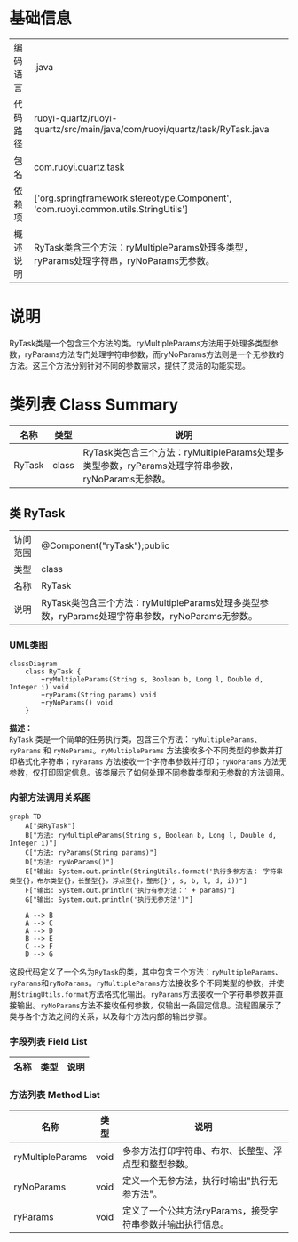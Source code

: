 # 基础信息

|      |      |
|------|------|
| 编码语言 | .java |
| 代码路径 | ruoyi-quartz/ruoyi-quartz/src/main/java/com/ruoyi/quartz/task/RyTask.java |
| 包名 | com.ruoyi.quartz.task |
| 依赖项 | ['org.springframework.stereotype.Component', 'com.ruoyi.common.utils.StringUtils'] |
| 概述说明 | RyTask类含三个方法：ryMultipleParams处理多类型，ryParams处理字符串，ryNoParams无参数。 |

# 说明

RyTask类是一个包含三个方法的类。ryMultipleParams方法用于处理多类型参数，ryParams方法专门处理字符串参数，而ryNoParams方法则是一个无参数的方法。这三个方法分别针对不同的参数需求，提供了灵活的功能实现。

# 类列表 Class Summary

| 名称   | 类型  | 说明 |
|-------|------|-------------|
| RyTask | class | RyTask类包含三个方法：ryMultipleParams处理多类型参数，ryParams处理字符串参数，ryNoParams无参数。 |



## 类 RyTask

|      |      |
|------|------|
| 访问范围 | @Component("ryTask");public |
| 类型 | class |
| 名称 | RyTask |
| 说明 | RyTask类包含三个方法：ryMultipleParams处理多类型参数，ryParams处理字符串参数，ryNoParams无参数。 |


### UML类图

```mermaid
classDiagram
    class RyTask {
        +ryMultipleParams(String s, Boolean b, Long l, Double d, Integer i) void
        +ryParams(String params) void
        +ryNoParams() void
    }
```

**描述：**  
`RyTask` 类是一个简单的任务执行类，包含三个方法：`ryMultipleParams`、`ryParams` 和 `ryNoParams`。`ryMultipleParams` 方法接收多个不同类型的参数并打印格式化字符串；`ryParams` 方法接收一个字符串参数并打印；`ryNoParams` 方法无参数，仅打印固定信息。该类展示了如何处理不同参数类型和无参数的方法调用。


### 内部方法调用关系图

```mermaid
graph TD
    A["类RyTask"]
    B["方法: ryMultipleParams(String s, Boolean b, Long l, Double d, Integer i)"]
    C["方法: ryParams(String params)"]
    D["方法: ryNoParams()"]
    E["输出: System.out.println(StringUtils.format('执行多参方法： 字符串类型{}，布尔类型{}，长整型{}，浮点型{}，整形{}', s, b, l, d, i))"]
    F["输出: System.out.println('执行有参方法：' + params)"]
    G["输出: System.out.println('执行无参方法')"]

    A --> B
    A --> C
    A --> D
    B --> E
    C --> F
    D --> G
```

这段代码定义了一个名为`RyTask`的类，其中包含三个方法：`ryMultipleParams`、`ryParams`和`ryNoParams`。`ryMultipleParams`方法接收多个不同类型的参数，并使用`StringUtils.format`方法格式化输出。`ryParams`方法接收一个字符串参数并直接输出。`ryNoParams`方法不接收任何参数，仅输出一条固定信息。流程图展示了类与各个方法之间的关系，以及每个方法内部的输出步骤。

### 字段列表 Field List

| 名称  | 类型  | 说明 |
|-------|-------|------|

### 方法列表 Method List

| 名称  | 类型  | 说明 |
|-------|-------|------|
| ryMultipleParams | void | 多参方法打印字符串、布尔、长整型、浮点型和整型参数。 |
| ryNoParams | void | 定义一个无参方法，执行时输出"执行无参方法"。 |
| ryParams | void | 定义了一个公共方法ryParams，接受字符串参数并输出执行信息。 |




